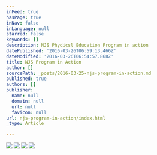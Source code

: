 ```yaml
---
inFeed: true
hasPage: true
inNav: false
inLanguage: null
starred: false
keywords: []
description: NJS Phydicsl Education Program in action
datePublished: '2016-03-26T06:59:13.466Z'
dateModified: '2016-03-26T06:54:57.868Z'
title: NJS Program in Action
author: []
sourcePath: _posts/2016-03-25-njs-program-in-action.md
published: true
authors: []
publisher:
  name: null
  domain: null
  url: null
  favicon: null
url: njs-program-in-action/index.html
_type: Article

---
```

![](https://the-grid-user-content.s3-us-west-2.amazonaws.com/e4073b25-a032-4dd9-b63f-a07292551253.jpg)
![](https://the-grid-user-content.s3-us-west-2.amazonaws.com/e7c84e9b-206d-40e3-b1b8-898ccad11be7.jpg)
![](https://the-grid-user-content.s3-us-west-2.amazonaws.com/ee988074-718c-4fa9-9727-8b64093a9dd3.jpg)
![](https://the-grid-user-content.s3-us-west-2.amazonaws.com/a360dc35-03d7-45c4-909d-e9f566b70329.jpg)